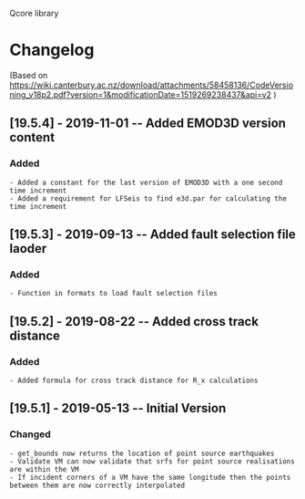 Qcore library
# Changelog
(Based on https://wiki.canterbury.ac.nz/download/attachments/58458136/CodeVersioning_v18p2.pdf?version=1&modificationDate=1519269238437&api=v2 )

## [19.5.4] - 2019-11-01 -- Added EMOD3D version content
### Added
    - Added a constant for the last version of EMOD3D with a one second time increment
    - Added a requirement for LFSeis to find e3d.par for calculating the time increment

## [19.5.3] - 2019-09-13 -- Added fault selection file laoder
### Added
    - Function in formats to load fault selection files

## [19.5.2] - 2019-08-22 -- Added cross track distance
### Added
    - Added formula for cross track distance for R_x calculations

## [19.5.1] - 2019-05-13 -- Initial Version
### Changed
    - get_bounds now returns the location of point source earthquakes
    - Validate VM can now validate that srfs for point source realisations are within the VM
    - If incident corners of a VM have the same longitude then the points between them are now correctly interpolated
